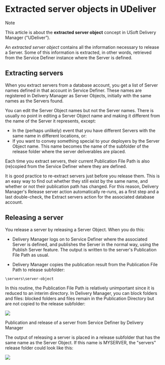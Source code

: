 # Extracted server objects in UDeliver

> [!NOTE]
> This article is about the **extracted server object** concept in USoft Delivery Manager ("UDeliver”).

An *extracted server object* contains all the information necessary to release a Server. Some of this information is extracted, in other words, retrieved from the Service Definer instance where the Server is defined.

## Extracting servers

When you extract servers from a database account, you get a list of Server names defined in that account in Service Definer. These names are registered in Delivery Manager as Server Objects, initially with the same names as the Servers found.

You can edit the Server Object names but not the Server names. There is usually no point in editing a Server Object name and making it different from the name of the Server it represents, except:

- In the (perhaps unlikely) event that you have different Servers with the same name in different locations, or:
- If you want to convey something special to your deployers by the Server Object name. This name becomes the name of the subfolder of the release folder where the server deliverables are placed.

Each time you extract servers, their current Publication File Path is also (re)copied from the Service Definer where they are defined.

It is good practice to re-extract servers just before you release them. This is an easy way to find out whether they still exist by the same name, and whether or not their publication path has changed. For this reason, Delivery Manager's Release server action automatically re-runs, as a first step and a last double-check, the Extract servers action for the associated database account.

## Releasing a server

You release a server by releasing a Server Object. When you do this:

- Delivery Manager logs on to Service Definer where the associated Server is defined, and publishes the Server in the normal way, using the Publish Server feature. The output is written to the server's Publication File Path as usual.

- Delivery Manager copies the publication result from the Publication File Path to release subfolder:

```
\servers\server-object
```

In this routine, the Publication File Path is relatively unimportant since it is reduced to an interim directory. In Delivery Manager, you can block folders and files: blocked folders and files remain in the Publication Directory but are not copied to the release subfolder:

![](/api/Continuous%20delivery/USoft%20Delivery%20Manager%20by%20concept/assets/e435d694-467c-4d79-b576-316298424e8e.png)

Publication and release of a server from Service Definer by Delivery Manager

The output of releasing a server is placed in a release subfolder that has the same name as the Server Object. If this name is MYSERVER, the "servers" release folder could look like this:

![](/api/Continuous%20delivery/USoft%20Delivery%20Manager%20by%20concept/assets/23505038-7efc-43c7-afbf-ef705a27f371.png)

##  
